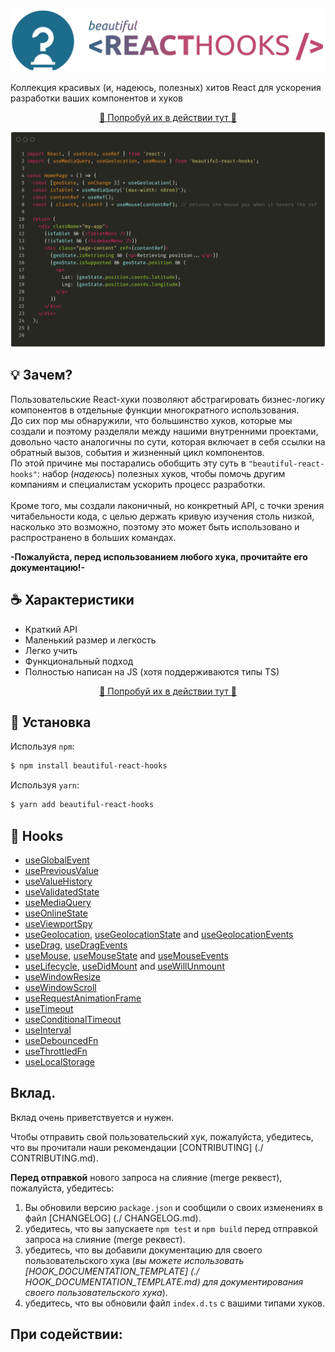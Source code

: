 ![logo](img/logo.png)

Коллекция красивых (и, надеюсь, полезных) хитов React для ускорения разработки ваших компонентов и хуков

<div>
  <p align="center">
    <a href="https://beautifulinteractions.github.io/beautiful-react-hooks/" target="_blank">
    🌟 Попробуй их в действии тут 🌟
    </a>
  </p>
</div>

![Usage example](img/usage_example.png)

## 💡 Зачем?

Пользовательские React-хуки позволяют абстрагировать бизнес-логику компонентов в отдельные функции многократного использования. <br />
До сих пор мы обнаружили, что большинство хуков, которые мы создали и поэтому разделяли между нашими внутренними проектами, довольно часто
аналогичны по сути, которая включает в себя ссылки на обратный вызов, события и жизненный цикл компонентов. <br />
По этой причине мы постарались обобщить эту суть в `"beautiful-react-hooks"`: набор (_надеюсь_) полезных хуков, чтобы помочь другим компаниям и специалистам ускорить процесс разработки. <br /> <br />
Кроме того, мы создали лаконичный, но конкретный API, с точки зрения читабельности кода, с целью держать кривую изучения столь низкой, насколько это возможно, поэтому это может быть использовано и распространено в больших командах.

**-Пожалуйста, перед использованием любого хука, прочитайте его документацию!-**

## ☕️ Характеристики

- Краткий API
- Маленький размер и легкость
- Легко учить
- Функциональный подход
- Полностью написан на JS (хотя поддерживаются типы TS)

<div>
  <p align="center">
    <a href="https://beautifulinteractions.github.io/beautiful-react-hooks/" target="_blank">
    🌟 Попробуй их в действии тут 🌟
    </a>
  </p>
</div>

## 🕺 Установка

Используя `npm`:

```bash
$ npm install beautiful-react-hooks
```

Используя `yarn`:

```bash
$ yarn add beautiful-react-hooks
```

## 🎨 Hooks

- [useGlobalEvent](docs/useGlobalEvent.md)
- [usePreviousValue](docs/usePreviousValue.md)
- [useValueHistory](docs/useValueHistory.md)
- [useValidatedState](docs/useValidatedState.md)
- [useMediaQuery](docs/useMediaQuery.md)
- [useOnlineState](docs/useOnlineState.md)
- [useViewportSpy](docs/useViewportSpy.md)
- [useGeolocation](docs/useGeolocation.md), [useGeolocationState](docs/useGeolocationState.md) and [useGeolocationEvents](docs/useGeolocationEvents.md)
- [useDrag](docs/useDrag.md), [useDragEvents](docs/useDragEvents.md)
- [useMouse](docs/useMouse.md), [useMouseState](docs/useMouseState.md) and [useMouseEvents](docs/useMouseEvents.md)
- [useLifecycle](docs/useLifecycle.md), [useDidMount](docs/useDidMount.md) and [useWillUnmount](docs/useWillUnmount.md)
- [useWindowResize](docs/useWindowResize.md)
- [useWindowScroll](docs/useWindowScroll.md)
- [useRequestAnimationFrame](docs/useRequestAnimationFrame.md)
- [useTimeout](docs/useTimeout.md)
- [useConditionalTimeout](docs/useConditionalTimeout.md)
- [useInterval](docs/useInterval.md)
- [useDebouncedFn](docs/useDebouncedFn.md)
- [useThrottledFn](docs/useThrottledFn.md)
- [useLocalStorage](docs/useLocalStorage.md)

## Вклад.

Вклад очень приветствуется и нужен.

Чтобы отправить свой пользовательский хук, пожалуйста, убедитесь, что вы прочитали наши рекомендации [CONTRIBUTING] (./ CONTRIBUTING.md).

**Перед отправкой** нового запроса на слияние (merge реквест), пожалуйста, убедитесь:

1. Вы обновили версию `package.json` и сообщили о своих изменениях в файл [CHANGELOG] (./ CHANGELOG.md).
2. убедитесь, что вы запускаете `npm test` и `npm build` перед отправкой запроса на слияние (merge реквест).
3. убедитесь, что вы добавили документацию для своего пользовательского хука (_вы можете использовать [HOOK_DOCUMENTATION_TEMPLATE] (./ HOOK_DOCUMENTATION_TEMPLATE.md) для документирования своего пользовательского хука_).
4. убедитесь, что вы обновили файл `index.d.ts` с вашими типами хуков.

## При содействии:
